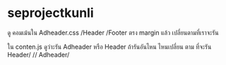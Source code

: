 # seprojectkunli
ดู คอมเม้นใน Adheader.css /Header /Footer ตรง margin แล้ว เปลี่ยนตามที่เราจะรัน

ใน conten.js ดูว่าะรัน Adheader หรือ Header ถ้ารันอันไหน ไหนเปลี่ยน ตาม ที่จะรัน Header/ // Adheader/
